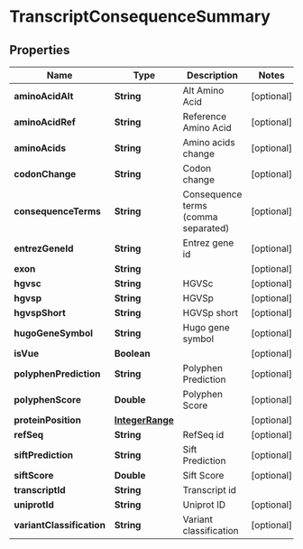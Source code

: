 

# TranscriptConsequenceSummary


## Properties

| Name | Type | Description | Notes |
|------------ | ------------- | ------------- | -------------|
|**aminoAcidAlt** | **String** | Alt Amino Acid |  [optional] |
|**aminoAcidRef** | **String** | Reference Amino Acid |  [optional] |
|**aminoAcids** | **String** | Amino acids change |  [optional] |
|**codonChange** | **String** | Codon change |  [optional] |
|**consequenceTerms** | **String** | Consequence terms (comma separated) |  [optional] |
|**entrezGeneId** | **String** | Entrez gene id |  [optional] |
|**exon** | **String** |  |  [optional] |
|**hgvsc** | **String** | HGVSc |  [optional] |
|**hgvsp** | **String** | HGVSp |  [optional] |
|**hgvspShort** | **String** | HGVSp short |  [optional] |
|**hugoGeneSymbol** | **String** | Hugo gene symbol |  [optional] |
|**isVue** | **Boolean** |  |  [optional] |
|**polyphenPrediction** | **String** | Polyphen Prediction |  [optional] |
|**polyphenScore** | **Double** | Polyphen Score |  [optional] |
|**proteinPosition** | [**IntegerRange**](IntegerRange.md) |  |  [optional] |
|**refSeq** | **String** | RefSeq id |  [optional] |
|**siftPrediction** | **String** | Sift Prediction |  [optional] |
|**siftScore** | **Double** | Sift Score |  [optional] |
|**transcriptId** | **String** | Transcript id |  |
|**uniprotId** | **String** | Uniprot ID |  [optional] |
|**variantClassification** | **String** | Variant classification |  [optional] |




